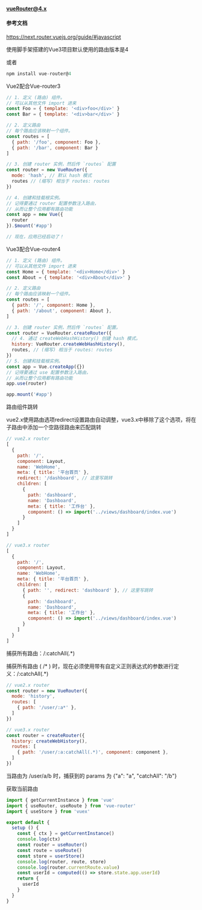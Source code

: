 #### vueRouter@4.x
#### 参考文档
https://next.router.vuejs.org/guide/#javascript

使用脚手架搭建的Vue3项目默认使用的路由版本是4

或者


```js {0-20}
npm install vue-router@4
```
Vue2配合Vue-router3

```js {0-20}
// 1. 定义 (路由) 组件。
// 可以从其他文件 import 进来
const Foo = { template: '<div>foo</div>' }
const Bar = { template: '<div>bar</div>' }

// 2. 定义路由
// 每个路由应该映射一个组件。
const routes = [
  { path: '/foo', component: Foo },
  { path: '/bar', component: Bar }
]

// 3. 创建 router 实例，然后传 `routes` 配置
const router = new VueRouter({
  mode: 'hash', // 默认 hash 模式
  routes // (缩写) 相当于 routes: routes
})

// 4. 创建和挂载根实例。
// 记得要通过 router 配置参数注入路由，
// 从而让整个应用都有路由功能
const app = new Vue({
  router
}).$mount('#app')

// 现在，应用已经启动了！
```
Vue3配合Vue-router4
```js {0-20}
// 1. 定义 (路由) 组件。
// 可以从其他文件 import 进来
const Home = { template: '<div>Home</div>' }
const About = { template: '<div>About</div>' }

// 2. 定义路由
// 每个路由应该映射一个组件。
const routes = [
  { path: '/', component: Home },
  { path: '/about', component: About },
]

// 3. 创建 router 实例，然后传 `routes` 配置。
const router = VueRouter.createRouter({
  // 4. 通过 createWebHashHistory() 创建 hash 模式。
  history: VueRouter.createWebHashHistory(),
  routes, // (缩写) 相当于 routes: routes
})
// 5. 创建和挂载根实例。
const app = Vue.createApp({})
// 记得要通过 use 配置参数注入路由，
// 从而让整个应用都有路由功能
app.use(router)

app.mount('#app')
```


路由组件跳转

vue2.x使用路由选项redirect设置路由自动调整，vue3.x中移除了这个选项，将在子路由中添加一个空路径路由来匹配跳转


```js {0-20}
// vue2.x router
[
  {
    path: '/',
    component: Layout,
    name: 'WebHome',
    meta: { title: '平台首页' },
    redirect: '/dashboard', // 这里写跳转
    children: [
      {
        path: 'dashboard',
        name: 'Dashboard',
        meta: { title: '工作台' },
        component: () => import('../views/dashboard/index.vue')
      }
    ]
  }
]

// vue3.x router
[
  {
    path: '/',
    component: Layout,
    name: 'WebHome',
    meta: { title: '平台首页' },
    children: [
      { path: '', redirect: 'dashboard' }, // 这里写跳转
      {
        path: 'dashboard',
        name: 'Dashboard',
        meta: { title: '工作台' },
        component: () => import('../views/dashboard/index.vue')
      }
    ]
  }
]

```
捕获所有路由：/:catchAll(.*)

捕获所有路由 ( /* ) 时，现在必须使用带有自定义正则表达式的参数进行定义：/:catchAll(.*)


```js {0-20}
// vue2.x router
const router = new VueRouter({
  mode: 'history',
  routes: [
    { path: '/user/:a*' },
  ]
})

// vue3.x router
const router = createRouter({
  history: createWebHistory(),
  routes: [
    { path: '/user/:a:catchAll(.*)', component: component },
  ]
})
```

当路由为 /user/a/b 时，捕获到的 params 为 {"a": "a", "catchAll": "/b"}

获取当前路由

```js {0-20}
import { getCurrentInstance } from 'vue'
import { useRouter, useRoute } from 'vue-router'
import { useStore } from 'vuex'

export default {
  setup () {
    const { ctx } = getCurrentInstance()
    console.log(ctx)
    const router = useRouter()
    const route = useRoute()
    const store = userStore()
    console.log(router, route, store)
    console.log(router.currentRoute.value)
    const userId = computed(() => store.state.app.userId)
    return {
      userId
    }
  }
}

```